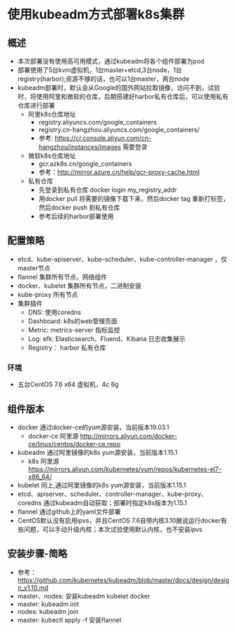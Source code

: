 # 使用kubeadm方式部署k8s集群

## 概述

- 本次部署没有使用高可用模式，通过kubeadm将各个组件部署为pod
- 部署使用了5台kvm虚拟机，1台master+etcd,3台node，1台registry(harbor);资源不够的话，也可以1台master，两台node
- kubeadm部署时，默认会从Google的国外网站拉取镜像，访问不到，试验时，将使用阿里和微软的仓库，后期搭建好harbor私有仓库后，可以使用私有仓库进行部署
    - 阿里k8s仓库地址 
      - registry.aliyuncs.com/google_containers
      - registry.cn-hangzhou.aliyuncs.com/google_containers/
      - 参考: <https://cr.console.aliyun.com/cn-hangzhou/instances/images> 需要登录 
    - 微软k8s仓库地址 
      - gcr.azk8s.cn/google_containers   
      - 参考：<http://mirror.azure.cn/help/gcr-proxy-cache.html>
    - 私有仓库
      - 先登录到私有仓库 docker login my_registry_addr
      - 用docker pull 将需要的镜像下载下来，然后docker tag 重新打标签，然后docker push 到私有仓库
      - 参考后续的harbor部署使用

## 配置策略

  -  etcd、kube-apiserver、kube-scheduler、kube-controller-manager ，仅master节点
  -  flannel 集群所有节点，网络组件
  -  docker、kubelet 集群所有节点，二进制安装
  -  kube-proxy 所有节点
  -  集群插件
     - DNS: 使用coredns
     - Dashboard: k8s的web管理页面
     - Metric: metrics-server 指标监控
     - Log: efk: Elasticsearch、Fluend、Kibana 日志收集展示
     - Registry： harbor 私有仓库 

### 环境

  - 五台CentOS 7.6 x64 虚拟机，4c 6g 

## 组件版本

  - docker 通过docker-ce的yum源安装，当前版本19.03.1
    - docker-ce 阿里源 <http://mirrors.aliyun.com/docker-ce/linux/centos/docker-ce.repo>
  - kubeadm 通过阿里镜像的k8s yum源安装，当前版本1.15.1
    - k8s 阿里源 <https://mirrors.aliyun.com/kubernetes/yum/repos/kubernetes-el7-x86_64/>
  - kubelet 同上,通过阿里镜像的k8s yum源安装，当前版本1.15.1
  - etcd、apiserver、scheduler、controller-manager、kube-proxy、coredns 通过kubeadm自动获取；部署时指定k8s版本为1.15.1
  - flannel 通过github上的yaml文件部署
  - CentOS默认没有启用ipvs，并且CentOS 7.6自带内核3.10据说运行docker有些问题，可以手动升级内核；本次试验使用默认内核，也不安装ipvs

## 安装步骤-简略

  - 参考： <https://github.com/kubernetes/kubeadm/blob/master/docs/design/design_v1.10.md>
  - master、nodes: 安装kubeadm kubelet docker
  - master: kubeadm init
  - nodes:  kubeadm join
  - master: kubectl apply -f 安装flannel
